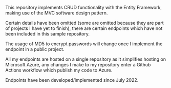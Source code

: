 ﻿This repository implements CRUD functionality with the Entity Framework, making use of the MVC software design pattern.

Certain details have been omitted (some are omitted because they are part of projects I have yet to finish), there are certain endpoints which have not been included in this sample repository.

The usage of MD5 to encrypt passwords will change once I implement the endpoint in a public project.

All my endpoints are hosted on a single repository as it simplifies hosting on Microsoft Azure, any changes I make to my repository enter a Github Actions workflow which publish my code to Azure.

Endpoints have been developed/implemented since July 2022.
